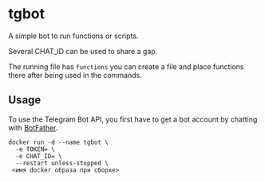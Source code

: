 # tgbot
A simple bot to run functions or scripts.

Several CHAT_ID can be used to share a gap.

The running file has `functions` you can create a file and place  functions there after being used in the commands.

## Usage

To use the Telegram Bot API, you first have to get a bot account by chatting with [BotFather](https://core.telegram.org/bots#6-botfather).
```
docker run -d --name tgbot \
  -e TOKEN= \
  -e CHAT_ID= \
  --restart unless-stopped \
 <имя docker образа при сборке>
